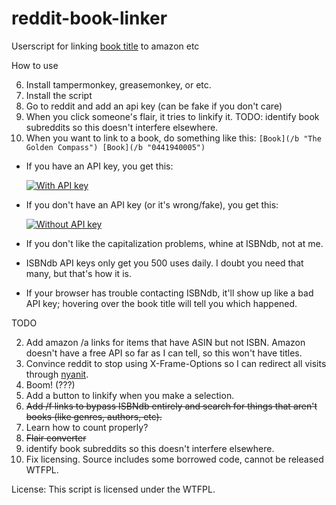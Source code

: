 # reddit-book-linker
Userscript for linking [book title](/b "some book name or isbn number") to amazon etc

How to use

6. Install tampermonkey, greasemonkey, or etc.
5. Install the script
4. Go to reddit and add an api key (can be fake if you don't care)
49. When you click someone's flair, it tries to linkify it. TODO: identify book subreddits so this doesn't interfere elsewhere.
3. When you want to link to a book, do something like this: `[Book](/b "The Golden Compass") [Book](/b "0441940005")`

- If you have an API key, you get this:

  [![With API key](http://i.imgur.com/G5u5I46.png)]()

- If you don't have an API key (or it's wrong/fake), you get this:

  [![Without API key](http://i.imgur.com/7DEKRbv.png)]()

- If you don't like the capitalization problems, whine at ISBNdb, not at me. 
- ISBNdb API keys only get you 500 uses daily. I doubt you need that many, but that's how it is.
- If your browser has trouble contacting ISBNdb, it'll show up like a bad API key; hovering over the book title will tell you which happened.

TODO

2. Add amazon /a links for items that have ASIN but not ISBN. Amazon doesn't have a free API so far as I can tell, so this won't have titles.
1. Convince reddit to stop using X-Frame-Options so I can redirect all visits through [nyanit](http://www.nyanit.com).
0. Boom! (???)
69. Add a button to linkify when you make a selection.
69. ~~Add /f links to bypass ISBNdb entirely and search for things that aren't books (like genres, authors, etc).~~
69. Learn how to count properly?
69. ~~Flair converter~~
69. identify book subreddits so this doesn't interfere elsewhere.
70. Fix licensing. Source includes some borrowed code, cannot be released WTFPL.

License: This script is licensed under the WTFPL.
